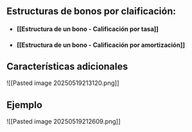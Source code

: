 ## Estructuras de bonos por claificación:
- #### [[Estructura de un bono - Calificación por tasa]]
- #### [[Estructura de un bono - Calificación por amortización]]
## Características adicionales
![[Pasted image 20250519213120.png]]
## Ejemplo
![[Pasted image 20250519212609.png]]